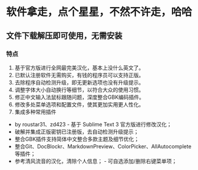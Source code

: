 # 软件拿走，点个星星，不然不许走，哈哈

## 文件下载解压即可使用，无需安装

### 特点

1. 基于官方版进行全网最完美汉化，基本上没什么英文了。 
2. 已默认注册软件无需购买，有钱的程序员可以支持正版。 
3. 去除程序自动检测升级，即无更新选项也没有升级提示。 
4. 调整字体大小自动换行等细节，以符合大众的使用习惯。 
5. 修正中文输入法鼠标跟随问题，深度整合GBK编码插件。 
6. 修改多处菜单选项和配置文件，使其更加实用更人性化。 
7. 集成多种常用插件

- by roustar31、zd423 - 基于 Sublime Text 3 官方版进行修改汉化； 
- 破解并集成正版密钥已注册版，去自动检测升级提示； 
- 整合GBK插件支持简体中文整合多款主题及细节优化； 
- 整合Git、DocBlockr、MarkdownPreview、ColorPicker、AllAutocomplete等插件； 
- 参考清风流音的汉化，清除个人信息； - 可自选添加/删除右键菜单项；
